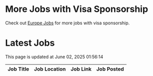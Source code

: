 # More Jobs with Visa Sponsorship

Check out [Europe Jobs](https://github.com/sureshparimi/europejobs#latest-jobs) for more jobs with visa sponsorship.

# Latest Jobs

This page is updated at June 02, 2025 01:56:14

| Job Title | Job Location | Job Link | Job Posted |
| --- | --- | --- | --- |
